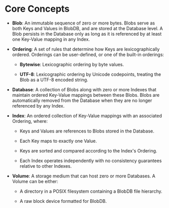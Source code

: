 # Core Concepts

* **Blob**: An immutable sequence of zero or more bytes. Blobs serve as both
  Keys and Values in BlobDB, and are stored at the Database level. A Blob
  persists in the Database only as long as it is referenced by at least one
  Key-Value mapping in any Index.

* **Ordering**: A set of rules that determine how Keys are lexicographically
  ordered. Orderings can be user-defined, or one of the built-in orderings:
 
    * **Bytewise**: Lexicographic ordering by byte values.

    * **UTF-8**: Lexicographic ordering by Unicode codepoints, treating the
      Blob as a UTF-8 encoded string.

* **Database**: A collection of Blobs along with zero or more Indexes that
  maintain ordered Key-Value mappings between these Blobs. Blobs are automatically
  removed from the Database when they are no longer referenced by any Index.

* **Index**: An ordered collection of Key-Value mappings with an associated
  Ordering, where:

    * Keys and Values are references to Blobs stored in the Database.

    * Each Key maps to exactly one Value.

    * Keys are sorted and compared according to the Index's Ordering.

    * Each Index operates independently with no consistency guarantees relative
      to other Indexes.

* **Volume**: A storage medium that can host zero or more Databases. A Volume
  can be either:
 
    * A directory in a POSIX filesystem containing a BlobDB file hierarchy.

    * A raw block device formatted for BlobDB.